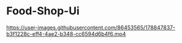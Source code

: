# Food-Shop-Ui 

https://user-images.githubusercontent.com/86453565/178847837-b3f1228c-eff4-4ae2-b348-cc6594d6b4f6.mp4

